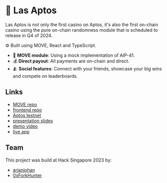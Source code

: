 # 🎰 Las Aptos

Las Aptos is not only the first casino on Aptos, it's also the first on-chain casino using the pure on-chain randomness module that is scheduled to release in Q4 of 2024.

⚙️ Built using MOVE, React and TypeScript.

- 📃 **MOVE module**: Using a mock implementation of AIP-41.
- 💰 **Direct payout**: All payments are on-chain and direct.
- 🫂 **Social features**: Connect with your friends, showcase your big wins and compete on leaderboards.

## Links
- [MOVE repo](https://github.com/aptos-singapore-casino/casino-move)
- [frontend repo](https://github.com/aptos-singapore-casino/casino-frontend)
- [Aptos testnet](https://explorer.aptoslabs.com/account/3208043c4d71906027766264a92931eab44cda8dbed21cc7649d086a0b033190?network=testnet)
- [presentation slides](https://docs.google.com/presentation/d/1MaRa-GY7Pdu31olhGvjg6NKANaKL_nP2_EEmuLA-KqU)
- [demo video](TODO)
- [live app](lasaptos.netlify.app)

## Team

This project was build at Hack Singapore 2023 by:

- [arjanjohan](twitter.com/arjanjohan/)
- [0xForkHunter](twitter.com/forkh_eth/)

